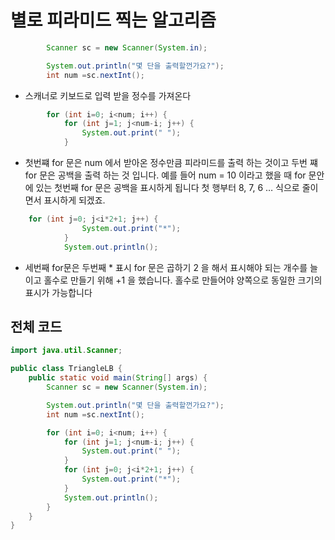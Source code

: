 # 별로 피라미드 찍는 알고리즘

```java
        Scanner sc = new Scanner(System.in);

        System.out.println("몇 단을 출력할껀가요?");
        int num =sc.nextInt();
```
* 스캐너로 키보드로 입력 받을 정수를 가져온다

```java
        for (int i=0; i<num; i++) {
            for (int j=1; j<num-i; j++) {
                System.out.print(" ");
            }
```
* 첫번쨰 for 문은 num 에서 받아온 정수만큼 피라미드를 출력 하는 것이고
 두번 쨰 for 문은 공백을 출력 하는 것 입니다. 예를 들어
 num = 10 이라고 했을 때 for 문안에 있는 첫번째 for 문은 공백을 표시하게 됩니다
첫 행부터 8, 7, 6 … 식으로 줄이면서 표시하게 되겠죠.
```java
    for (int j=0; j<i*2+1; j++) {
                System.out.print("*");
            }
            System.out.println();
```
* 세번째 for문은  두번째 * 표시 for 문은 곱하기 2 을 해서 표시해야 
되는 개수를 늘이고 홀수로 만들기 위해 +1 을 했습니다. 
홀수로 만들어야 양쪽으로 동일한 크기의 표시가 가능합니다

## 전체 코드
```java
import java.util.Scanner;

public class TriangleLB {
    public static void main(String[] args) {
        Scanner sc = new Scanner(System.in);

        System.out.println("몇 단을 출력할껀가요?");
        int num =sc.nextInt();

        for (int i=0; i<num; i++) {
            for (int j=1; j<num-i; j++) {
                System.out.print(" ");
            }
            for (int j=0; j<i*2+1; j++) {
                System.out.print("*");
            }
            System.out.println();
        }
    }
}
```
 
